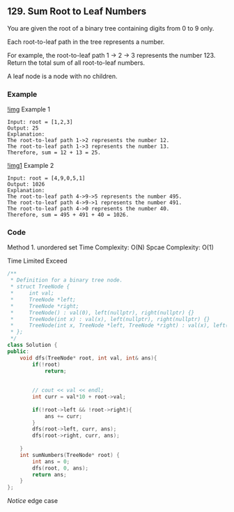 ## 129. Sum Root to Leaf Numbers

You are given the root of a binary tree containing digits from 0 to 9 only.

Each root-to-leaf path in the tree represents a number.

For example, the root-to-leaf path 1 -> 2 -> 3 represents the number 123.
Return the total sum of all root-to-leaf numbers.

A leaf node is a node with no children.

### Example

[!img]("https://assets.leetcode.com/uploads/2021/02/19/num1tree.jpg" "img")
Example 1
```
Input: root = [1,2,3]
Output: 25
Explanation:
The root-to-leaf path 1->2 represents the number 12.
The root-to-leaf path 1->3 represents the number 13.
Therefore, sum = 12 + 13 = 25.
```

[!img1]("https://assets.leetcode.com/uploads/2021/02/19/num2tree.jpg" "img1")
Example 2
```
Input: root = [4,9,0,5,1]
Output: 1026
Explanation:
The root-to-leaf path 4->9->5 represents the number 495.
The root-to-leaf path 4->9->1 represents the number 491.
The root-to-leaf path 4->0 represents the number 40.
Therefore, sum = 495 + 491 + 40 = 1026.
```


### Code
Method 1.
unordered set
Time Complexity: O(N)
Spcae Complexity: O(1)

Time Limited Exceed
```c++
/**
 * Definition for a binary tree node.
 * struct TreeNode {
 *     int val;
 *     TreeNode *left;
 *     TreeNode *right;
 *     TreeNode() : val(0), left(nullptr), right(nullptr) {}
 *     TreeNode(int x) : val(x), left(nullptr), right(nullptr) {}
 *     TreeNode(int x, TreeNode *left, TreeNode *right) : val(x), left(left), right(right) {}
 * };
 */
class Solution {
public:
    void dfs(TreeNode* root, int val, int& ans){
        if(!root)
            return;
        
        
        // cout << val << endl;
        int curr = val*10 + root->val;
        
        if(!root->left && !root->right){
            ans += curr;
        }
        dfs(root->left, curr, ans);
        dfs(root->right, curr, ans);
        
    }
    int sumNumbers(TreeNode* root) {
        int ans = 0;
        dfs(root, 0, ans);
        return ans;
    }
};
```
*Notice* edge case
